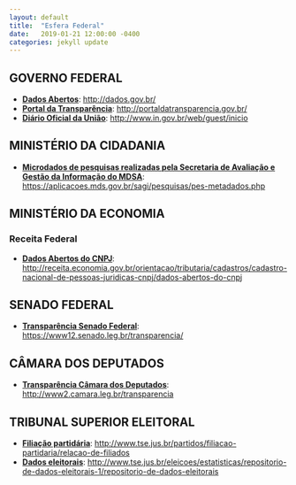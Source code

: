 ```yaml
---
layout: default
title:  "Esfera Federal"
date:   2019-01-21 12:00:00 -0400
categories: jekyll update
---
```


## GOVERNO FEDERAL

-   **[Dados Abertos](http://dados.gov.br/)**: http://dados.gov.br/
-   **[Portal da Transparência](http://portaldatransparencia.gov.br/)**: http://portaldatransparencia.gov.br/
-   **[Diário Oficial da União](http://www.in.gov.br/web/guest/inicio)**: http://www.in.gov.br/web/guest/inicio

## MINISTÉRIO DA CIDADANIA

 -   **[Microdados de pesquisas realizadas pela  Secretaria de Avaliação e Gestão da Informação do MDSA](https://aplicacoes.mds.gov.br/sagi/pesquisas/pes-metadados.php)**: https://aplicacoes.mds.gov.br/sagi/pesquisas/pes-metadados.php

## MINISTÉRIO DA ECONOMIA
### Receita Federal

 -   **[Dados Abertos do CNPJ](http://receita.economia.gov.br/orientacao/tributaria/cadastros/cadastro-nacional-de-pessoas-juridicas-cnpj/dados-abertos-do-cnpj)**: http://receita.economia.gov.br/orientacao/tributaria/cadastros/cadastro-nacional-de-pessoas-juridicas-cnpj/dados-abertos-do-cnpj


## SENADO FEDERAL

-   **[Transparência Senado Federal](https://www12.senado.leg.br/transparencia/)**: https://www12.senado.leg.br/transparencia/

## CÂMARA DOS DEPUTADOS

-   **[Transparência Câmara dos Deputados](http://www2.camara.leg.br/transparencia)**: http://www2.camara.leg.br/transparencia

## TRIBUNAL SUPERIOR ELEITORAL

-   **[Filiação partidária](http://www.tse.jus.br/partidos/filiacao-partidaria/relacao-de-filiados)**: http://www.tse.jus.br/partidos/filiacao-partidaria/relacao-de-filiados
-   **[Dados eleitorais](http://www.tse.jus.br/eleicoes/estatisticas/repositorio-de-dados-eleitorais-1/repositorio-de-dados-eleitorais)**: http://www.tse.jus.br/eleicoes/estatisticas/repositorio-de-dados-eleitorais-1/repositorio-de-dados-eleitorais
